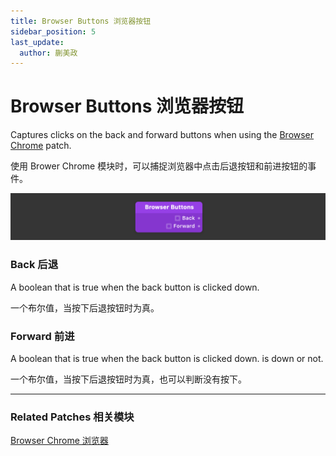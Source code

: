```yaml
---
title: Browser Buttons 浏览器按钮
sidebar_position: 5
last_update:
  author: 蒯美政
---
```


# Browser Buttons 浏览器按钮

Captures clicks on the back and forward buttons when using the [Browser Chrome](./Browser%20Chrome.md) patch.

使用 Brower Chrome 模块时，可以捕捉浏览器中点击后退按钮和前进按钮的事件。

![Image](./../../../static/img/docs/Device/browser-buttons.png)

### Back 后退

A boolean that is true when the back button is clicked down.

一个布尔值，当按下后退按钮时为真。

### Forward 前进

A boolean that is true when the back button is clicked down. is down or not.

一个布尔值，当按下后退按钮时为真，也可以判断没有按下。

------

### Related Patches 相关模块

[Browser Chrome 浏览器](./Browser%20Chrome.md)
